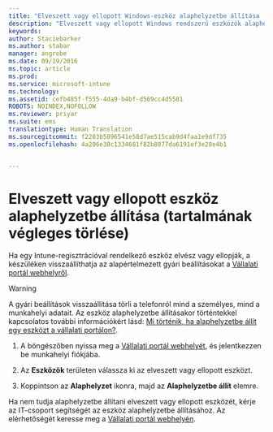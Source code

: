 ```yaml
---
title: "Elveszett vagy ellopott Windows-eszköz alaphelyzetbe állítása (tartalmának végleges törlése) | Microsoft Intune"
description: "Elveszett vagy ellopott Windows rendszerű eszközök alaphelyzetbe állítása"
keywords: 
author: Staciebarker
ms.author: stabar
manager: angrobe
ms.date: 09/19/2016
ms.topic: article
ms.prod: 
ms.service: microsoft-intune
ms.technology: 
ms.assetid: cefb485f-f555-4da9-b4bf-d569cc4d5581
ROBOTS: NOINDEX,NOFOLLOW
ms.reviewer: priyar
ms.suite: ems
translationtype: Human Translation
ms.sourcegitcommit: f2283b5896541e58d7ae515cab9d4faa1e9df735
ms.openlocfilehash: 4a206e30c1334681f82b8077da6191ef3e28e4b1


---
```



# Elveszett vagy ellopott eszköz alaphelyzetbe állítása (tartalmának végleges törlése)

Ha egy Intune-regisztrációval rendelkező eszköz elvész vagy ellopják, a készüléken visszaállíthatja az alapértelmezett gyári beállításokat a [Vállalati portál webhelyről](http://portal.manage.microsoft.com).


> [!WARNING]
> A gyári beállítások visszaállítása törli a telefonról mind a személyes, mind a munkahelyi adatait. Az eszköz alaphelyzetbe állításakor történtekkel kapcsolatos további információkért lásd: [Mi történik, ha alaphelyzetbe állít egy eszközt a vállalati portálon?](what-happens-if-you-reset-your-device-using-the-company-portal-windows.md).


1.  A böngészőben nyissa meg a [Vállalati portál webhelyét](http://portal.manage.microsoft.com), és jelentkezzen be munkahelyi fiókjába.

2.  Az **Eszközök** területen válassza ki az elveszett vagy ellopott eszközt.

3.  Koppintson az **Alaphelyzet** ikonra, majd az **Alaphelyzetbe állít** elemre.

Ha nem tudja alaphelyzetbe állítani elveszett vagy ellopott eszközét, kérje az IT-csoport segítségét az eszköz alaphelyzetbe állításához. Az elérhetőségét keresse meg a [Vállalati portál webhelyén](http://portal.manage.microsoft.com).



<!--HONumber=Oct16_HO2-->


